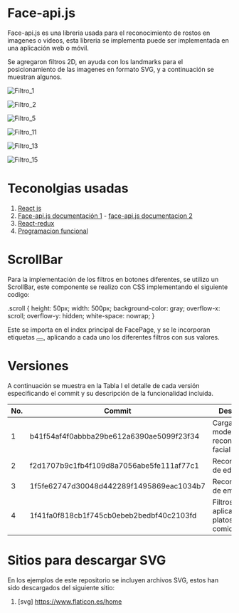 # Face-api.js

Face-api.js es una libreria usada para el reconocimiento de rostos en imagenes o videos, esta libreria se implementa puede ser implementada en una aplicación web o móvil.

Se agregaron filtros 2D, en ayuda con los landmarks para el posicionamiento de las imagenes en formato SVG, y a continuación se muestran algunos. 

![Filtro_1](https://user-images.githubusercontent.com/36305215/81250987-829c9400-8fdf-11ea-900f-077dc13f6e60.jpg)

![Filtro_2](https://user-images.githubusercontent.com/36305215/81251386-63eacd00-8fe0-11ea-8a25-911762f9283f.jpg)

![Filtro_5](https://user-images.githubusercontent.com/36305215/81251417-736a1600-8fe0-11ea-94ce-2f18f5536880.jpg)

![Filtro_11](https://user-images.githubusercontent.com/36305215/81251438-811f9b80-8fe0-11ea-82e3-851cf1a37864.jpg)

![Filtro_13](https://user-images.githubusercontent.com/36305215/81251450-8bda3080-8fe0-11ea-8b19-5380cc3bcbd2.jpg)

![Filtro_15](https://user-images.githubusercontent.com/36305215/81251468-972d5c00-8fe0-11ea-9fa5-b253f97d6659.jpg)

# Teconolgias usadas

1. [React js](https://es.reactjs.org/)
2. [Face-api.js documentación 1](https://justadudewhohacks.github.io/face-api.js) - [face-api.js documentacion 2](https://github.com/justadudewhohacks/face-api.js)
3. [React-redux](https://www.youtube.com/watch?v=HhtqSwUgP1U&t=1875s)
4. [Programacion funcional](https://medium.com/laboratoria-developers/introducci%C3%B3n-a-la-programaci%C3%B3n-funcional-en-javascript-parte-1-e0b1d0b2142e)

# ScrollBar

Para la implementación de los filtros en botones diferentes, se utilizo un ScrollBar, este componente se realizo con CSS implementando el siguiente codigo:

.scroll {
    height: 50px;
    width: 500px;
    background-color: gray;
    overflow-x: scroll;
    overflow-y: hidden;
    white-space: nowrap;
}

Este se importa en el index principal de FacePage, y se le incorporan etiquetas <button></button>, aplicando a cada uno los diferentes filtros con sus valores.

# Versiones

A continuación se muestra en la Tabla I el detalle de cada versión especificando el commit y su descripción de la funcionalidad incluida.

| No. | Commit | Descripción |
| ------ | ------ | ------ |
| 1 | b41f54af4f0abbba29be612a6390ae5099f23f34  | Carga del modelo y reconocimiento facial |
| 2 | f2d1707b9c1fb4f109d8a7056abe5fe111af77c1  | Reconocimiento de edad y sexo |
| 3 | 1f5fe62747d30048d442289f1495869eac1034b7  | Reconocimiento de emoticones  |
| 4 | 1f41fa0f818cb1f745cb0ebeb2bedbf40c2103fd  | Filtros en 2D aplicando platos de comida  |


# Sitios para descargar SVG

En los ejemplos de este repositorio se incluyen archivos SVG, estos han sido descargados del siguiente sitio:

1. [svg] https://www.flaticon.es/home
